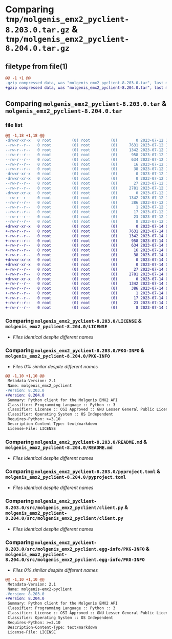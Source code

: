 # Comparing `tmp/molgenis_emx2_pyclient-8.203.0.tar.gz` & `tmp/molgenis_emx2_pyclient-8.204.0.tar.gz`

## filetype from file(1)

```diff
@@ -1 +1 @@
-gzip compressed data, was "molgenis_emx2_pyclient-8.203.0.tar", last modified: Wed Jul 12 11:01:04 2023, max compression
+gzip compressed data, was "molgenis_emx2_pyclient-8.204.0.tar", last modified: Fri Jul 14 07:36:19 2023, max compression
```

## Comparing `molgenis_emx2_pyclient-8.203.0.tar` & `molgenis_emx2_pyclient-8.204.0.tar`

### file list

```diff
@@ -1,18 +1,18 @@
-drwxr-xr-x   0 root         (0) root         (0)        0 2023-07-12 11:01:04.362048 molgenis_emx2_pyclient-8.203.0/
--rw-r--r--   0 root         (0) root         (0)     7631 2023-07-12 10:51:33.000000 molgenis_emx2_pyclient-8.203.0/LICENSE
--rw-r--r--   0 root         (0) root         (0)     1342 2023-07-12 11:01:04.362048 molgenis_emx2_pyclient-8.203.0/PKG-INFO
--rw-r--r--   0 root         (0) root         (0)      958 2023-07-12 10:51:33.000000 molgenis_emx2_pyclient-8.203.0/README.md
--rw-r--r--   0 root         (0) root         (0)      634 2023-07-12 10:51:33.000000 molgenis_emx2_pyclient-8.203.0/pyproject.toml
--rw-r--r--   0 root         (0) root         (0)       16 2023-07-12 10:51:33.000000 molgenis_emx2_pyclient-8.203.0/requirements.txt
--rw-r--r--   0 root         (0) root         (0)       38 2023-07-12 11:01:04.362048 molgenis_emx2_pyclient-8.203.0/setup.cfg
-drwxr-xr-x   0 root         (0) root         (0)        0 2023-07-12 11:01:04.358048 molgenis_emx2_pyclient-8.203.0/src/
-drwxr-xr-x   0 root         (0) root         (0)        0 2023-07-12 11:01:04.362048 molgenis_emx2_pyclient-8.203.0/src/molgenis_emx2_pyclient/
--rw-r--r--   0 root         (0) root         (0)       27 2023-07-12 10:51:33.000000 molgenis_emx2_pyclient-8.203.0/src/molgenis_emx2_pyclient/__init__.py
--rw-r--r--   0 root         (0) root         (0)     2781 2023-07-12 10:51:33.000000 molgenis_emx2_pyclient-8.203.0/src/molgenis_emx2_pyclient/client.py
-drwxr-xr-x   0 root         (0) root         (0)        0 2023-07-12 11:01:04.362048 molgenis_emx2_pyclient-8.203.0/src/molgenis_emx2_pyclient.egg-info/
--rw-r--r--   0 root         (0) root         (0)     1342 2023-07-12 11:01:04.000000 molgenis_emx2_pyclient-8.203.0/src/molgenis_emx2_pyclient.egg-info/PKG-INFO
--rw-r--r--   0 root         (0) root         (0)      386 2023-07-12 11:01:04.000000 molgenis_emx2_pyclient-8.203.0/src/molgenis_emx2_pyclient.egg-info/SOURCES.txt
--rw-r--r--   0 root         (0) root         (0)        1 2023-07-12 11:01:04.000000 molgenis_emx2_pyclient-8.203.0/src/molgenis_emx2_pyclient.egg-info/dependency_links.txt
--rw-r--r--   0 root         (0) root         (0)       17 2023-07-12 11:01:04.000000 molgenis_emx2_pyclient-8.203.0/src/molgenis_emx2_pyclient.egg-info/requires.txt
--rw-r--r--   0 root         (0) root         (0)       23 2023-07-12 11:01:04.000000 molgenis_emx2_pyclient-8.203.0/src/molgenis_emx2_pyclient.egg-info/top_level.txt
--rw-r--r--   0 root         (0) root         (0)        8 2023-07-12 10:56:56.000000 molgenis_emx2_pyclient-8.203.0/version.txt
+drwxr-xr-x   0 root         (0) root         (0)        0 2023-07-14 07:36:19.788525 molgenis_emx2_pyclient-8.204.0/
+-rw-r--r--   0 root         (0) root         (0)     7631 2023-07-14 07:26:39.000000 molgenis_emx2_pyclient-8.204.0/LICENSE
+-rw-r--r--   0 root         (0) root         (0)     1342 2023-07-14 07:36:19.788525 molgenis_emx2_pyclient-8.204.0/PKG-INFO
+-rw-r--r--   0 root         (0) root         (0)      958 2023-07-14 07:26:40.000000 molgenis_emx2_pyclient-8.204.0/README.md
+-rw-r--r--   0 root         (0) root         (0)      634 2023-07-14 07:26:40.000000 molgenis_emx2_pyclient-8.204.0/pyproject.toml
+-rw-r--r--   0 root         (0) root         (0)       16 2023-07-14 07:26:40.000000 molgenis_emx2_pyclient-8.204.0/requirements.txt
+-rw-r--r--   0 root         (0) root         (0)       38 2023-07-14 07:36:19.788525 molgenis_emx2_pyclient-8.204.0/setup.cfg
+drwxr-xr-x   0 root         (0) root         (0)        0 2023-07-14 07:36:19.784525 molgenis_emx2_pyclient-8.204.0/src/
+drwxr-xr-x   0 root         (0) root         (0)        0 2023-07-14 07:36:19.784525 molgenis_emx2_pyclient-8.204.0/src/molgenis_emx2_pyclient/
+-rw-r--r--   0 root         (0) root         (0)       27 2023-07-14 07:26:40.000000 molgenis_emx2_pyclient-8.204.0/src/molgenis_emx2_pyclient/__init__.py
+-rw-r--r--   0 root         (0) root         (0)     2781 2023-07-14 07:26:40.000000 molgenis_emx2_pyclient-8.204.0/src/molgenis_emx2_pyclient/client.py
+drwxr-xr-x   0 root         (0) root         (0)        0 2023-07-14 07:36:19.788525 molgenis_emx2_pyclient-8.204.0/src/molgenis_emx2_pyclient.egg-info/
+-rw-r--r--   0 root         (0) root         (0)     1342 2023-07-14 07:36:19.000000 molgenis_emx2_pyclient-8.204.0/src/molgenis_emx2_pyclient.egg-info/PKG-INFO
+-rw-r--r--   0 root         (0) root         (0)      386 2023-07-14 07:36:19.000000 molgenis_emx2_pyclient-8.204.0/src/molgenis_emx2_pyclient.egg-info/SOURCES.txt
+-rw-r--r--   0 root         (0) root         (0)        1 2023-07-14 07:36:19.000000 molgenis_emx2_pyclient-8.204.0/src/molgenis_emx2_pyclient.egg-info/dependency_links.txt
+-rw-r--r--   0 root         (0) root         (0)       17 2023-07-14 07:36:19.000000 molgenis_emx2_pyclient-8.204.0/src/molgenis_emx2_pyclient.egg-info/requires.txt
+-rw-r--r--   0 root         (0) root         (0)       23 2023-07-14 07:36:19.000000 molgenis_emx2_pyclient-8.204.0/src/molgenis_emx2_pyclient.egg-info/top_level.txt
+-rw-r--r--   0 root         (0) root         (0)        8 2023-07-14 07:32:20.000000 molgenis_emx2_pyclient-8.204.0/version.txt
```

### Comparing `molgenis_emx2_pyclient-8.203.0/LICENSE` & `molgenis_emx2_pyclient-8.204.0/LICENSE`

 * *Files identical despite different names*

### Comparing `molgenis_emx2_pyclient-8.203.0/PKG-INFO` & `molgenis_emx2_pyclient-8.204.0/PKG-INFO`

 * *Files 0% similar despite different names*

```diff
@@ -1,10 +1,10 @@
 Metadata-Version: 2.1
 Name: molgenis_emx2_pyclient
-Version: 8.203.0
+Version: 8.204.0
 Summary: Python client for the Molgenis EMX2 API
 Classifier: Programming Language :: Python :: 3
 Classifier: License :: OSI Approved :: GNU Lesser General Public License v3 (LGPLv3)
 Classifier: Operating System :: OS Independent
 Requires-Python: >=3.10
 Description-Content-Type: text/markdown
 License-File: LICENSE
```

### Comparing `molgenis_emx2_pyclient-8.203.0/README.md` & `molgenis_emx2_pyclient-8.204.0/README.md`

 * *Files identical despite different names*

### Comparing `molgenis_emx2_pyclient-8.203.0/pyproject.toml` & `molgenis_emx2_pyclient-8.204.0/pyproject.toml`

 * *Files identical despite different names*

### Comparing `molgenis_emx2_pyclient-8.203.0/src/molgenis_emx2_pyclient/client.py` & `molgenis_emx2_pyclient-8.204.0/src/molgenis_emx2_pyclient/client.py`

 * *Files identical despite different names*

### Comparing `molgenis_emx2_pyclient-8.203.0/src/molgenis_emx2_pyclient.egg-info/PKG-INFO` & `molgenis_emx2_pyclient-8.204.0/src/molgenis_emx2_pyclient.egg-info/PKG-INFO`

 * *Files 0% similar despite different names*

```diff
@@ -1,10 +1,10 @@
 Metadata-Version: 2.1
 Name: molgenis-emx2-pyclient
-Version: 8.203.0
+Version: 8.204.0
 Summary: Python client for the Molgenis EMX2 API
 Classifier: Programming Language :: Python :: 3
 Classifier: License :: OSI Approved :: GNU Lesser General Public License v3 (LGPLv3)
 Classifier: Operating System :: OS Independent
 Requires-Python: >=3.10
 Description-Content-Type: text/markdown
 License-File: LICENSE
```

